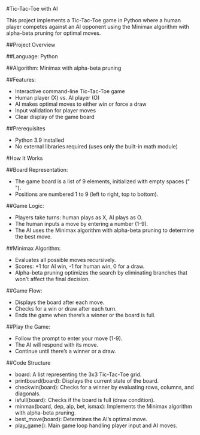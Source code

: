 #Tic-Tac-Toe with AI

This project implements a Tic-Tac-Toe game in Python where a human player competes against an AI opponent using the Minimax algorithm with alpha-beta pruning for optimal moves.

##Project Overview

##Language: Python

##Algorithm: Minimax with alpha-beta pruning

##Features:
- Interactive command-line Tic-Tac-Toe game
- Human player (X) vs. AI player (O)
- AI makes optimal moves to either win or force a draw
- Input validation for player moves
- Clear display of the game board

##Prerequisites
- Python 3.9 installed
- No external libraries required (uses only the built-in math module)

#How It Works

##Board Representation:
- The game board is a list of 9 elements, initialized with empty spaces (" ").
- Positions are numbered 1 to 9 (left to right, top to bottom).

##Game Logic:
- Players take turns: human plays as X, AI plays as O.
- The human inputs a move by entering a number (1-9).
- The AI uses the Minimax algorithm with alpha-beta pruning to determine the best move.

##Minimax Algorithm:
- Evaluates all possible moves recursively.
- Scores: +1 for AI win, -1 for human win, 0 for a draw.
- Alpha-beta pruning optimizes the search by eliminating branches that won't affect the final decision.

##Game Flow:
- Displays the board after each move.
- Checks for a win or draw after each turn.
- Ends the game when there’s a winner or the board is full.

##Play the Game:
- Follow the prompt to enter your move (1-9).
- The AI will respond with its move.
- Continue until there’s a winner or a draw.

##Code Structure
- board: A list representing the 3x3 Tic-Tac-Toe grid.
- printboard(board): Displays the current state of the board.
- checkwin(board): Checks for a winner by evaluating rows, columns, and diagonals.
- isfull(board): Checks if the board is full (draw condition).
- minmax(board, dep, alp, bet, ismax): Implements the Minimax algorithm with alpha-beta pruning.
- best_move(board): Determines the AI’s optimal move.
- play_game(): Main game loop handling player input and AI moves.
